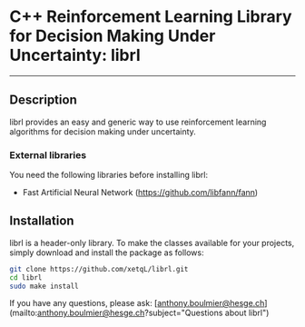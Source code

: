 # C++ Reinforcement Learning Library for Decision Making Under Uncertainty: librl 

---
## Description
librl provides an easy and generic way to use reinforcement learning algorithms for decision making under uncertainty.

### External libraries
You need the following libraries before installing librl:
- Fast Artificial Neural Network (https://github.com/libfann/fann)

## Installation
librl is a header-only library. To make the classes available for your projects, simply download and install the package as follows:

```bash
git clone https://github.com/xetqL/librl.git
cd librl
sudo make install
```

If you have any questions, please ask: [anthony.boulmier@hesge.ch](mailto:anthony.boulmier@hesge.ch?subject="Questions about librl")


